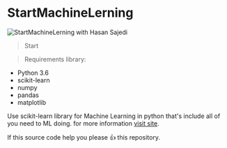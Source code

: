 # StartMachineLerning

![StartMachineLerning with Hasan Sajedi](https://data-science-blog.com/wp-content/uploads/2017/06/machine-learning-header.png)


>Start

>Requirements library:
- Python 3.6
- scikit-learn
- numpy
- pandas
- matplotlib

Use scikit-learn library for Machine Learning in python that's include all of you need to ML doing. for more information [visit site](http://scikit-learn.org/stable/).

If this source code help you please :+1: this repository.
